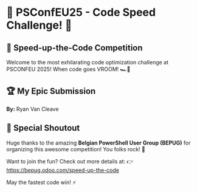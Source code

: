 # 🚀 PSConfEU25 - Code Speed Challenge! 🚀

## 💨 Speed-up-the-Code Competition
Welcome to the most exhilarating code optimization challenge at PSCONFEU 2025!
When code goes VROOM! 🏎️💨

## 🏆 My Epic Submission
**By:** Ryan Van Cleave

## 🙏 Special Shoutout
Huge thanks to the amazing **Belgian PowerShell User Group (BEPUG)** for organizing this awesome competition! You folks rock! 🎸

Want to join the fun? Check out more details at:
👉 https://bepug.odoo.com/speed-up-the-code

May the fastest code win! ⚡